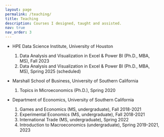 ```yaml
---
layout: page
permalink: /teaching/
title: Teaching
description: Courses I designed, taught and assisted. 
nav: true
nav_order: 3
---
```


* HPE Data Science Institute, University of Houston

  1. Data Analysis and Visualization in Excel $\&$ Power BI (Ph.D., MBA, MS), Fall 2023
  2. Data Analysis and Visualization in Excel $\&$ Power BI (Ph.D., MBA, MS), Spring 2025 (scheduled)

* Marshall School of Business, University of Southern California

  1. Topics in Microeconomics (Ph.D.), Spring 2020

* Department of Economics, University of Southern California

  1. Games and Economics (MS, undergraduate), Fall 2018-2021
  2. Experimental Economics (MS, undergraduate), Fall 2018-2021
  3. International Trade (MS, undergraduate), Spring 2022
  4.  Introduction to Macroeconomics (undergraduate), Spring 2019-2021, 2023
